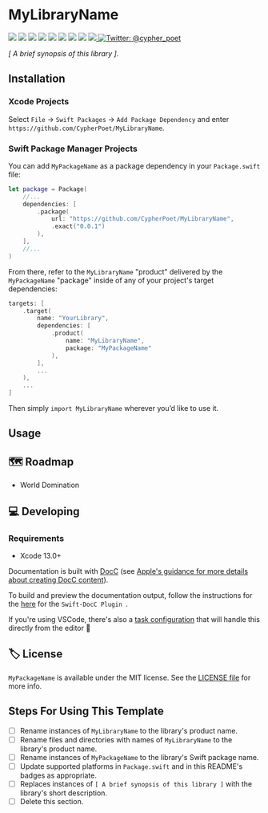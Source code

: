 # MyLibraryName

<!-- Header Logo -->

<!--
<div align="center">
   <img width="600px" src="./Sources/MyLibraryName/MyLibraryName.docc/Resources/Images/banner-logo.png" alt="Banner Logo">
</div>

 -->


<!-- Badges -->

<p>
    <img src="https://img.shields.io/badge/Swift-5.6-F06C33.svg" />
    <img src="https://img.shields.io/badge/iOS-15.0+-865EFC.svg" />
    <img src="https://img.shields.io/badge/iPadOS-15.0+-F65EFC.svg" />
    <img src="https://img.shields.io/badge/macOS-12.0+-179AC8.svg" />
    <img src="https://img.shields.io/badge/tvOS-15.0+-41465B.svg" />
    <img src="https://img.shields.io/badge/watchOS-8.0+-1FD67A.svg" />
    <img src="https://img.shields.io/badge/License-MIT-blue.svg" />
    <img src="https://github.com/CypherPoet/MyLibraryName/workflows/Build%20&%20Test/badge.svg" />
    <a href="https://github.com/apple/swift-package-manager">
      <img src="https://img.shields.io/badge/spm-compatible-brightgreen.svg?style=flat" />
    </a>
    <a href="https://twitter.com/cypher_poet">
        <img src="https://img.shields.io/badge/Contact-@cypher_poet-lightgrey.svg?style=flat" alt="Twitter: @cypher_poet" />
    </a>
</p>

<p align="center">

_[ A brief synopsis of this library ]._

<p />

## Installation

### Xcode Projects

Select `File` -> `Swift Packages` -> `Add Package Dependency` and enter `https://github.com/CypherPoet/MyLibraryName`.

### Swift Package Manager Projects

You can add `MyPackageName` as a package dependency in your `Package.swift` file:

```swift
let package = Package(
    //...
    dependencies: [
        .package(
            url: "https://github.com/CypherPoet/MyLibraryName",
            .exact("0.0.1")
        ),
    ],
    //...
)
```

<!-- 🔑 UNCOMMENT THE INSTRUCTIONS BELOW IF THE GITHUB REPO NAME MATCHES THE PACKAGE NAME 👇 -->

<!--

From there, refer to `MyLibraryName` as a "target dependency" in any of _your_ package's targets that need it.

```swift
targets: [
    .target(
        name: "YourLibrary",
        dependencies: [
          "MyLibraryName",
        ],
        ...
    ),
    ...
]
```

-->

<!-- 🔑 UNCOMMENT THE INSTRUCTIONS BELOW IF THE GITHUB REPO NAME DOESN'T MATCH THE PACKAGE NAME 👇 -->

From there, refer to the `MyLibraryName` "product" delivered by the `MyPackageName` "package" inside of any of your project's target dependencies:

```swift
targets: [
    .target(
        name: "YourLibrary",
        dependencies: [
            .product(
                name: "MyLibraryName",
                package: "MyPackageName"
            ),
        ],
        ...
    ),
    ...
]
```

<!-- Proceed from above choice accordingly (and delete this comment) -->

Then simply `import MyLibraryName` wherever you’d like to use it.

<!--
    🔑 UNCOMMENT THE INSTRUCTIONS BELOW IF USING THE `@_exported` feature
    might be handy. 👇
-->

<!-- **📝 Note:** To make the library available to your entire project, you could also leverage the [functionality of the `@_exported` keyword](https://forums.swift.org/t/package-manager-exported-dependencies/11615) by placing the following line somewhere at the top level of your project:

```swift
@_exported import MyLibraryName
``` -->

## Usage

## 🗺 Roadmap

- World Domination

## 💻 Developing

### Requirements

- Xcode 13.0+

Documentation is built with [DocC](https://developer.apple.com/documentation/docc) (see [Apple's guidance for more details about creating DocC content](https://developer.apple.com/documentation/docc/api-reference-syntax)).

To build and preview the documentation output, follow the instructions for the [here](https://github.com/apple/swift-docc-plugin#previewing-documentation) for the `Swift-DocC Plugin `.

If you're using VSCode, there's also a [task configuration](./.vscode/tasks.json) that will handle this directly from the editor 💪

## 🏷 License

`MyPackageName` is available under the MIT license. See the [LICENSE file](./LICENSE) for more info.

## Steps For Using This Template

- [ ] Rename instances of `MyLibraryName` to the library's product name.
- [ ] Rename files and directories with names of `MyLibraryName` to the library's product name.
- [ ] Rename instances of `MyPackageName` to the library's Swift package name.
- [ ] Update supported platforms in `Package.swift` and in this README's badges as appropriate.
- [ ] Replaces instances of `[ A brief synopsis of this library ]` with the library's short description.
- [ ] Delete this section.
